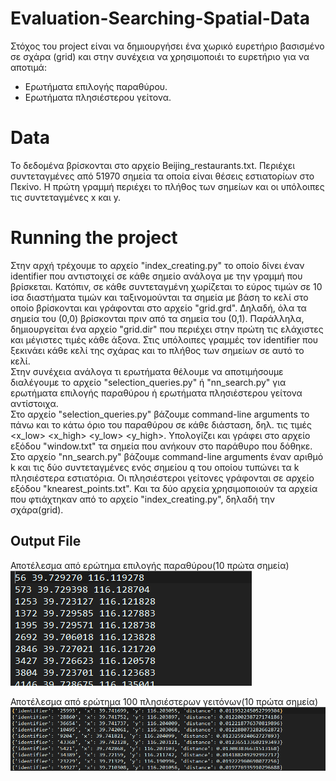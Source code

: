 # Evaluation-Searching-Spatial-Data

Στόχος του project είναι να δημιουργήσει ένα χωρικό ευρετήριο βασισμένο σε σχάρα
(grid) και στην συνέχεια να χρησιμοποιέι το ευρετήριο για να αποτιμά:
* Ερωτήματα επιλογής παραθύρου.
* Ερωτήματα πλησιέστερου γείτονα.

# Data

Το δεδομένα βρίσκονται στο αρχείο Beijing_restaurants.txt. Περιέχει
συντεταγμένες από 51970 σημεία τα οποία είναι θέσεις εστιατορίων στο Πεκίνο.
Η πρώτη γραμμή περιέχει το πλήθος των σημείων και οι υπόλοιπες τις συντεταγμένες
x και y.

# Running the project

Στην αρχή τρέχουμε το αρχείο "index_creating.py" το οποίο δίνει έναν identifier
που αντιστοιχεί σε κάθε σημείο ανάλογα με την γραμμή που βρίσκεται. Κατόπιν,
σε κάθε συντεταγμένη χωρίζεται το εύρος τιμών σε 10 ίσα διαστήματα τιμών και
ταξινομούνται τα σημεία με βάση το κελί στο οποίο βρίσκονται και γράφονται στο
αρχείο "grid.grd". Δηλαδή, όλα τα σημεία του (0,0) βρίσκονται πριν από τα σημεία
του (0,1). Παράλληλα, δημιουργείται ένα αρχείο "grid.dir" που περιέχει στην
πρώτη τις ελάχιστες και μέγιστες τιμές κάθε άξονα. Στις υπόλοιπες γραμμές τον
identifier που ξεκινάει κάθε κελί της σχάρας και το πλήθος των σημείων σε αυτό
το κελί.<br/>
Στην συνέχεια ανάλογα τι ερωτήματα θέλουμε να αποτιμήσουμε διαλέγουμε το αρχείο
"selection_queries.py" ή "nn_search.py" για ερωτήματα επιλογής παραθύρου ή
ερωτήματα πλησιέστερου γείτονα αντίστοιχα.<br/>
Στο αρχείο "selection_queries.py" βάζουμε command-line arguments το πάνω και το
κάτω όριο του παραθύρου σε κάθε διάσταση, δηλ. τις τιμές <x_low> <x_high> <y_low>
<y_high>. Υπολογίζει και γράφει στο αρχείο εξόδου "window.txt" τα σημεία που
ανήκουν στο παράθυρο που δόθηκε.<br/>
Στο αρχείο "nn_search.py" βάζουμε command-line arguments έναν αριθμό k και τις
δύο συντεταγμένες ενός σημείου q του οποίου τυπώνει τα k πλησιέστερα εστιατόρια.
Οι πλησιέστεροι γείτονες γράφονται σε αρχείο εξόδου "knearest_points.txt".
Και τα δύο αρχεία χρησιμοποιούν τα αρχεία που φτιάχτηκαν από το αρχείο
"index_creating.py", δηλαδή την σχάρα(grid).

## Output File

Αποτέλεσμα από ερώτημα επιλογής παραθύρου(10 πρώτα σημεία)<br/>
![Alt Text](/output/window_result_10_first.png)

Αποτέλεσμα από ερώτημα 100 πλησιέστερων γειτόνων(10 πρώτα σημεία)<br/>
![Alt Text](/output/100_nearest_search_result_10_first.png)
